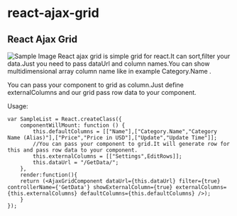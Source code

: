 # react-ajax-grid
React Ajax Grid
----------------
![Sample Image](http://i58.tinypic.com/n21f7a.jpg)
React ajax grid is simple grid for react.It can sort,filter your data.Just you need to pass dataUrl and column names.You can  show multidimensional array column name like in example Category.Name . 

You can pass your component to grid as column.Just define externalColumns and our grid pass row data to your component.

Usage:

    var SampleList = React.createClass({
        componentWillMount: function () {
            this.defaultColumns = [["Name"],["Category.Name","Category Name (Alias)"],["Price","Price in USD"],["Update","Update Time"]];
            //You can pass your component to grid.It will generate row for this and pass row data to your component.
            this.externalColumns = [["Settings",EditRows]];
            this.dataUrl = "/GetData/";
        },
        render:function(){
        return (<AjaxGridComponent dataUrl={this.dataUrl} filter={true} controllerName={'GetData'} showExternalColumn={true} externalColumns={this.externalColumns} defaultColumns={this.defaultColumns} />);
        }
    });

